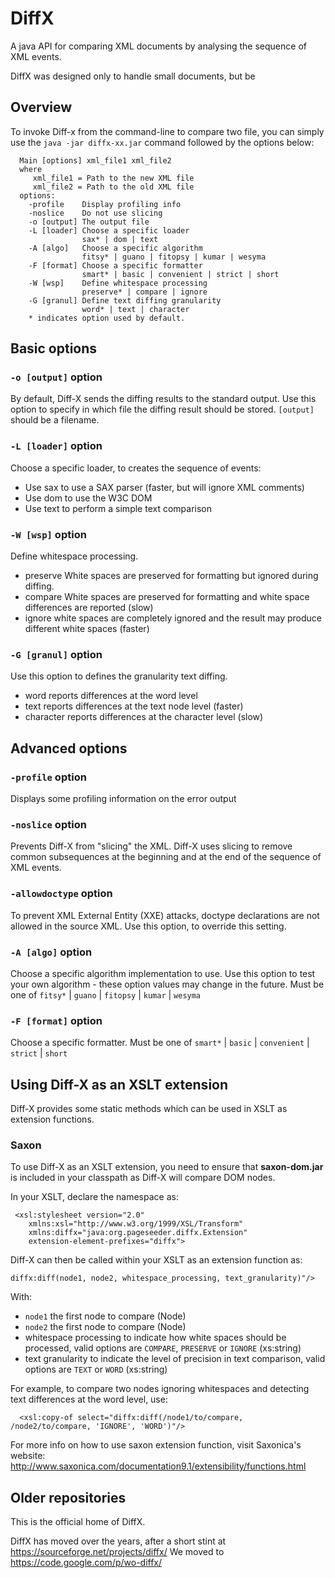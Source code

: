 # DiffX

A java API for comparing XML documents by analysing the sequence of XML events.

DiffX was designed only to handle small documents, but be

## Overview

To invoke Diff-x from the command-line to compare two file, you can simply use the `java -jar diffx-xx.jar` command 
followed by the options below:
```
  Main [options] xml_file1 xml_file2
  where
     xml_file1 = Path to the new XML file
     xml_file2 = Path to the old XML file
  options:
    -profile    Display profiling info
    -noslice    Do not use slicing
    -o [output] The output file
    -L [loader] Choose a specific loader
                sax* | dom | text
    -A [algo]   Choose a specific algorithm
                fitsy* | guano | fitopsy | kumar | wesyma
    -F [format] Choose a specific formatter
                smart* | basic | convenient | strict | short
    -W [wsp]    Define whitespace processing
                preserve* | compare | ignore
    -G [granul] Define text diffing granularity
                word* | text | character
    * indicates option used by default.
```

## Basic options

### `-o [output]` option

By default, Diff-X sends the diffing results to the standard output. 
Use this option to specify in which file the diffing result should be stored. `[output]` should be a filename.

### `-L [loader]` option

Choose a specific loader, to creates the sequence of events:

 * Use sax to use a SAX parser (faster, but will ignore XML comments)
 * Use dom to use the W3C DOM
 * Use text to perform a simple text comparison

### `-W [wsp]` option

Define whitespace processing.

 * preserve White spaces are preserved for formatting but ignored during diffing.
 * compare White spaces are preserved for formatting and white space differences are reported (slow)
 * ignore white spaces are completely ignored and the result may produce different white spaces (faster)

### `-G [granul]` option

Use this option to defines the granularity text diffing.

 * word reports differences at the word level
 * text reports differences at the text node level (faster)
 * character reports differences at the character level (slow)

## Advanced options

### `-profile` option

Displays some profiling information on the error output

### `-noslice` option

Prevents Diff-X from "slicing" the XML. Diff-X uses slicing to remove common subsequences at the beginning and at the end of the sequence of XML events.

### `-allowdoctype` option

To prevent XML External Entity (XXE) attacks, doctype declarations are not allowed in the source XML. 
Use this option, to override this setting. 

### `-A [algo]` option

Choose a specific algorithm implementation to use. 
Use this option to test your own algorithm - these option values may change in the future. Must be one of `fitsy*` | `guano` | `fitopsy` | `kumar` | `wesyma`

### `-F [format]` option
Choose a specific formatter. Must be one of `smart*` | `basic` | `convenient` | `strict` | `short`

## Using Diff-X as an XSLT extension

Diff-X provides some static methods which can be used in XSLT as extension functions.

### Saxon

To use Diff-X as an XSLT extension, you need to ensure that **saxon-dom.jar** is included in your classpath as 
Diff-X will compare DOM nodes.

In your XSLT, declare the namespace as:

```
 <xsl:stylesheet version="2.0" 
    xmlns:xsl="http://www.w3.org/1999/XSL/Transform"
    xmlns:diffx="java:org.pageseeder.diffx.Extension"
    extension-element-prefixes="diffx">
```

Diff-X can then be called within your XSLT as an extension function as:

```
diffx:diff(node1, node2, whitespace_processing, text_granularity)"/>
```

With:
 * `node1` the first node to compare (Node)
 * `node2` the first node to compare (Node)
 * whitespace processing to indicate how white spaces should be processed, valid options are `COMPARE`, `PRESERVE` or `IGNORE` (xs:string)
 * text granularity to indicate the level of precision in text comparison, valid options are `TEXT` or `WORD` (xs:string)

For example, to compare two nodes ignoring whitespaces and detecting text differences at the word level, use:

```
  <xsl:copy-of select="diffx:diff(/node1/to/compare, /node2/to/compare, 'IGNORE', 'WORD')"/>
```

For more info on how to use saxon extension function, visit Saxonica's website: 
http://www.saxonica.com/documentation9.1/extensibility/functions.html


## Older repositories

This is the official home of DiffX.

DiffX has moved over the years, after a short stint at https://sourceforge.net/projects/diffx/
We moved to https://code.google.com/p/wo-diffx/
